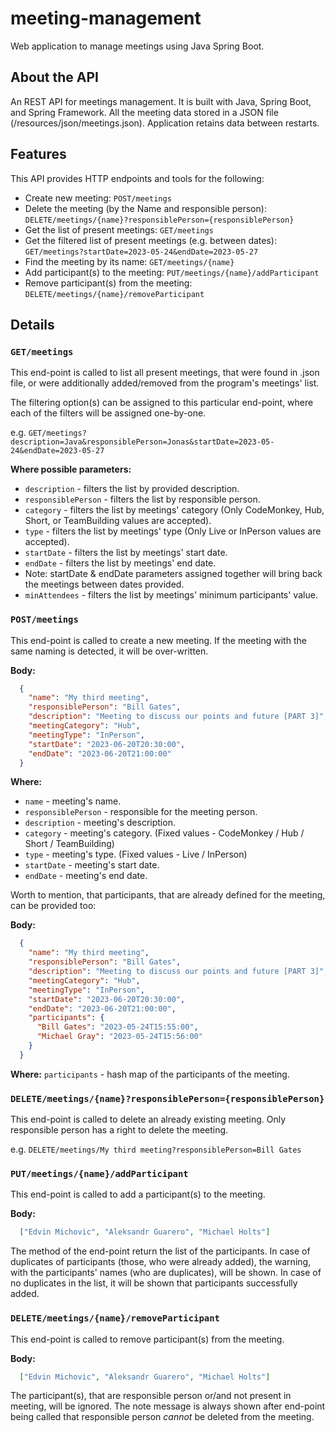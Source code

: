 # meeting-management
Web application to manage meetings using Java Spring Boot.

## About the API

An REST API for meetings management. It is built with Java, Spring Boot, and Spring Framework.
All the meeting data stored in a JSON file (/resources/json/meetings.json). Application retains data between restarts.

## Features

This API provides HTTP endpoints and tools for the following:

* Create new meeting: `POST/meetings`
* Delete the meeting (by the Name and responsible person): `DELETE/meetings/{name}?responsiblePerson={responsiblePerson}`
* Get the list of present meetings: `GET/meetings`
* Get the filtered list of present meetings (e.g. between dates): `GET/meetings?startDate=2023-05-24&endDate=2023-05-27`
* Find the meeting by its name: `GET/meetings/{name}`
* Add participant(s) to the meeting: `PUT/meetings/{name}/addParticipant`
* Remove participant(s) from the meeting: `DELETE/meetings/{name}/removeParticipant`

## Details

### `GET/meetings`

This end-point is called to list all present meetings, that were found in .json file, or were additionally added/removed from the program's meetings' list. 

The filtering option(s) can be assigned to this particular end-point, where each of the filters will be assigned one-by-one. 

e.g. `GET/meetings?description=Java&responsiblePerson=Jonas&startDate=2023-05-24&endDate=2023-05-27`

**Where possible parameters:**

* `description` - filters the list by provided description.
* `responsiblePerson` - filters the list by responsible person.
* `category` - filters the list by meetings' category (Only CodeMonkey, Hub, Short, or TeamBuilding values are accepted).
* `type` - filters the list by meetings' type (Only Live or InPerson values are accepted).
* `startDate` - filters the list by meetings' start date. 
* `endDate` - filters the list by meetings' end date. 
* Note: startDate & endDate parameters assigned together will bring back the meetings between dates provided. 
* `minAttendees` - filters the list by meetings' minimum participants' value. 

### `POST/meetings`

This end-point is called to create a new meeting. If the meeting with the same naming is detected, it will be over-written. 

**Body:**
```json
  {
    "name": "My third meeting",
    "responsiblePerson": "Bill Gates",
    "description": "Meeting to discuss our points and future [PART 3]",
    "meetingCategory": "Hub",
    "meetingType": "InPerson",
    "startDate": "2023-06-20T20:30:00",
    "endDate": "2023-06-20T21:00:00"
  }
```

**Where:**
* `name` - meeting's name.
* `responsiblePerson` - responsible for the meeting person.
* `description` - meeting's description.
* `category` - meeting's category. (Fixed values - CodeMonkey / Hub / Short / TeamBuilding)
* `type` - meeting's type. (Fixed values - Live / InPerson)
* `startDate` - meeting's start date.
* `endDate` - meeting's end date.

Worth to mention, that participants, that are already defined for the meeting, can be provided too:

**Body:**
```json
  {
    "name": "My third meeting",
    "responsiblePerson": "Bill Gates",
    "description": "Meeting to discuss our points and future [PART 3]",
    "meetingCategory": "Hub",
    "meetingType": "InPerson",
    "startDate": "2023-06-20T20:30:00",
    "endDate": "2023-06-20T21:00:00",
    "participants": {
      "Bill Gates": "2023-05-24T15:55:00",
      "Michael Gray": "2023-05-24T15:56:00"
    }
  }
```

**Where:**
`participants` - hash map of the participants of the meeting.

### `DELETE/meetings/{name}?responsiblePerson={responsiblePerson}`

This end-point is called to delete an already existing meeting. Only responsible person has a right to delete the meeting. 

e.g. `DELETE/meetings/My third meeting?responsiblePerson=Bill Gates`

### `PUT/meetings/{name}/addParticipant`

This end-point is called to add a participant(s) to the meeting.

**Body:**
```json
  ["Edvin Michovic", "Aleksandr Guarero", "Michael Holts"]
```

The method of the end-point return the list of the participants. In case of duplicates of participants (those, who were already added), the warning, with the participants' names (who are duplicates), will be shown. In case of no duplicates in the list, it will be shown that participants successfully added. 

### `DELETE/meetings/{name}/removeParticipant`

This end-point is called to remove participant(s) from the meeting.

**Body:**
```json
  ["Edvin Michovic", "Aleksandr Guarero", "Michael Holts"]
```

The participant(s), that are responsible person or/and not present in meeting, will be ignored. The note message is always shown after end-point being called that responsible person *cannot* be deleted from the meeting.
